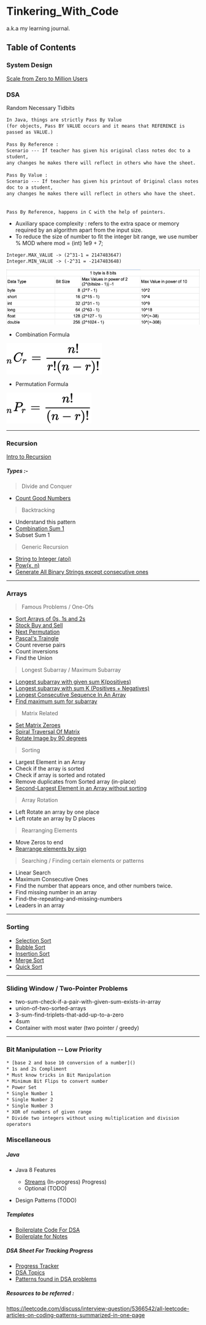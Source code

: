 # Tinkering_With_Code

a.k.a my learning journal.

## Table of Contents

### System Design

[Scale from Zero to Million Users](theory/SystemDesign/Alex-Xu-Vol1/chapter01/README.md)

### DSA

Random Necessary Tidbits
```
In Java, things are strictly Pass By Value 
(for objects, Pass BY VALUE occurs and it means that REFERENCE is passed as VALUE.)

Pass By Reference :
Scenario --- If teacher has given his original class notes doc to a student, 
any changes he makes there will reflect in others who have the sheet.

Pass By Value :
Scenario --- If teacher has given his printout of Original class notes doc to a student, 
any changes he makes there will reflect in others who have the sheet.


Pass By Reference, happens in C with the help of pointers.

```
* Auxiliary space complexity : refers to the extra space or memory required by an algorithm apart from the input size.
* To reduce the size of number to fit the integer bit range, we use number % MOD where mod = (int) 1e9 + 7;
```
Integer.MAX_VALUE -> (2^31-1 = 2147483647)
Integer.MIN_VALUE -> (-2^31 = -2147483648)
```
![img.png](img.png)

* Combination Formula

![img_2.png](img_2.png)

* Permutation Formula

![img_1.png](img_1.png)
___

### Recursion

[Intro to Recursion](theory/Recursion/Recursion.md)
##### Types :-
> Divide and Conquer

* [Count Good Numbers](theory/Recursion/CountGoodNumbers.md)

> Backtracking   
* Understand this pattern
* [Combination Sum 1](theory/Recursion/CombinationSum.md) 
* Subset Sum 1 

> Generic Recursion

* [String to Integer (atoi)]()
* [Pow(x, n)](theory/Recursion/pow_x_n.md)
* [Generate All Binary Strings except consecutive ones](https://www.geeksforgeeks.org/generate-binary-strings-without-consecutive-1s/?utm_source=youtube&utm_medium=collab_striver_ytdescription&utm_campaign=generate-binary-strings-without-consecutive-1s)

___

### Arrays

> Famous Problems / One-Ofs

* [Sort Arrays of 0s, 1s and 2s](theory/Array/Sort_Arrays_Of_0s_1s_2s_(Dutch_National_Flag_Algorithm).md)
* [Stock Buy and Sell](src/main/java/com/hobbyprojects/tinkeringwithcode/dsa/arrays/medium/StockBuyAndSell.java)
* [Next Permutation](theory/Array/NextPermutation.md)
* [Pascal's Traingle](/theory/Array/Pascal'sTriangle.md)
* Count reverse pairs
* Count inversions
* Find the Union

> Longest Subarray / Maximum Subarray

* [Longest subarray with given sum K(positives)](theory/Array/Subarray.md)
* [Longest subarray with sum K (Positives + Negatives)](theory/Array/Subarray.md)
* [Longest Consecutive Sequence In An Array](src/main/java/com/hobbyprojects/tinkeringwithcode/dsa/arrays/medium/LongestConsecutiveSequence.java)
* [Find maximum sum for subarray](theory/Array/Subarray.md)

> Matrix Related

* [Set Matrix Zeroes](theory/Array/Matrix.md)
* [Spiral Traversal Of Matrix](theory/Array/Matrix.md)
* [Rotate Image by 90 degrees](theory/Array/Matrix.md)

> Sorting

* Largest Element in an Array
* Check if the array is sorted
* Check if array is sorted and rotated
* Remove duplicates from Sorted array (in-place)
* [Second-Largest Element in an Array without sorting](theory/Array/SecondLargestAndSmallestElementWithoutSorting.md)

> Array Rotation

* Left Rotate an array by one place
* Left rotate an array by D places

> Rearranging Elements

* Move Zeros to end
* [Rearrange elements by sign](theory/Array/RearrangeElementsBySign.md)

> Searching / Finding certain elements or patterns

* Linear Search
* Maximum Consecutive Ones
* Find the number that appears once, and other numbers twice.
* Find missing number in an array
* Find-the-repeating-and-missing-numbers
* Leaders in an array

___

### Sorting

* [Selection Sort](/theory/Sorting/SelectionSort.md)
* [Bubble Sort](/theory/Sorting/BubbleSort.md)
* [Insertion Sort](/theory/Sorting/InsertionSort.md)
* [Merge Sort](theory/Sorting/MergeSort.md)
* [Quick Sort](theory/Sorting/QuickSort.md)

___

### Sliding Window / Two-Pointer Problems

* two-sum-check-if-a-pair-with-given-sum-exists-in-array
* union-of-two-sorted-arrays
* 3-sum-find-triplets-that-add-up-to-a-zero
* 4sum
* Container with most water (two pointer / greedy)

___

### Bit Manipulation -- Low Priority

    * [base 2 and base 10 conversion of a number]()
    * 1s and 2s Compliment
    * Must know tricks in Bit Manipulation
    * Minimum Bit Flips to convert number
    * Power Set
    * Single Number 1
    * Single Number 2
    * Single Number 3
    * XOR of numbers of given range
    * Divide two integers without using multiplication and division operators

### Miscellaneous

##### Java

* Java 8 Features
    * [Streams](/theory/FunctionalProgramming/Streams.md) (In-progress)
      Progress)
    * Optional (TODO)

* Design Patterns (TODO)

##### Templates

* [Boilerplate Code For DSA](templates/BolierplateCode.md)
* [Boilerplate for Notes](templates/v1_TemplateforDSANotes.md)

##### DSA Sheet For Tracking Progress

* [Progress Tracker](https://docs.google.com/spreadsheets/d/1eOiocrhZYlWQHIePjip2fmdI0QLYoRncZ6so_8fcr7g/edit#gid=0)
* [DSA Topics](https://docs.google.com/spreadsheets/d/1eOiocrhZYlWQHIePjip2fmdI0QLYoRncZ6so_8fcr7g/edit#gid=1325411286)
* [Patterns found in DSA problems](https://docs.google.com/spreadsheets/d/1eOiocrhZYlWQHIePjip2fmdI0QLYoRncZ6so_8fcr7g/edit#gid=96114204)

##### Resources to be referred :

https://leetcode.com/discuss/interview-question/5366542/all-leetcode-articles-on-coding-patterns-summarized-in-one-page
